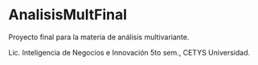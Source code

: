 # AnalisisMultFinal
Proyecto final para la materia de análisis multivariante. 

Lic. Inteligencia de Negocios e Innovación 5to sem., CETYS Universidad.
